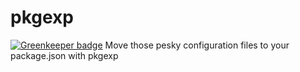 # pkgexp

[![Greenkeeper badge](https://badges.greenkeeper.io/Download/pkgexp.svg)](https://greenkeeper.io/)
Move those pesky configuration files to your package.json with pkgexp
